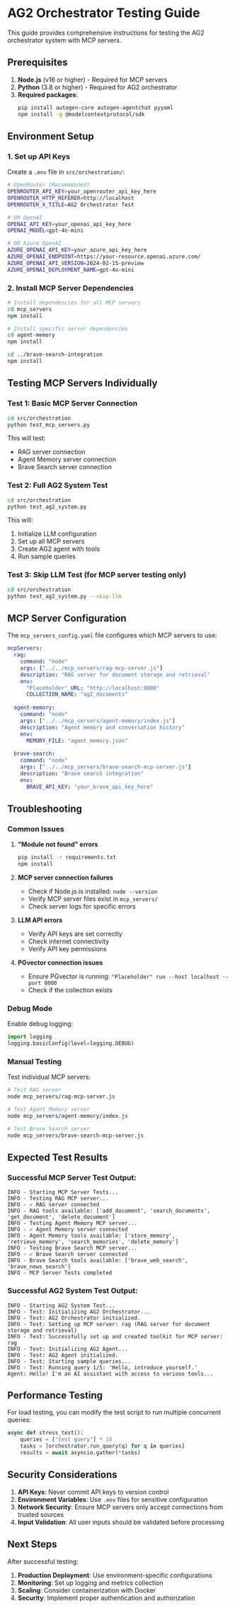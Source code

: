 # AG2 Orchestrator Testing Guide

This guide provides comprehensive instructions for testing the AG2 orchestrator system with MCP servers.

## Prerequisites

1. **Node.js** (v16 or higher) - Required for MCP servers
2. **Python** (3.8 or higher) - Required for AG2 orchestrator
3. **Required packages**:
   ```bash
   pip install autogen-core autogen-agentchat pyyaml
   npm install -g @modelcontextprotocol/sdk
   ```

## Environment Setup

### 1. Set up API Keys

Create a `.env` file in `src/orchestration/`:

```bash
# OpenRouter (Recommended)
OPENROUTER_API_KEY=your_openrouter_api_key_here
OPENROUTER_HTTP_REFERER=http://localhost
OPENROUTER_X_TITLE=AG2 Orchestrator Test

# OR OpenAI
OPENAI_API_KEY=your_openai_api_key_here
OPENAI_MODEL=gpt-4o-mini

# OR Azure OpenAI
AZURE_OPENAI_API_KEY=your_azure_api_key_here
AZURE_OPENAI_ENDPOINT=https://your-resource.openai.azure.com/
AZURE_OPENAI_API_VERSION=2024-02-15-preview
AZURE_OPENAI_DEPLOYMENT_NAME=gpt-4o-mini
```

### 2. Install MCP Server Dependencies

```bash
# Install dependencies for all MCP servers
cd mcp_servers
npm install

# Install specific server dependencies
cd agent-memory
npm install

cd ../brave-search-integration
npm install
```

## Testing MCP Servers Individually

### Test 1: Basic MCP Server Connection

```bash
cd src/orchestration
python test_mcp_servers.py
```

This will test:
- RAG server connection
- Agent Memory server connection
- Brave Search server connection

### Test 2: Full AG2 System Test

```bash
cd src/orchestration
python test_ag2_system.py
```

This will:
1. Initialize LLM configuration
2. Set up all MCP servers
3. Create AG2 agent with tools
4. Run sample queries

### Test 3: Skip LLM Test (for MCP server testing only)

```bash
cd src/orchestration
python test_ag2_system.py --skip-llm
```

## MCP Server Configuration

The `mcp_servers_config.yaml` file configures which MCP servers to use:

```yaml
mcpServers:
  rag:
    command: "node"
    args: ["../../mcp_servers/rag-mcp-server.js"]
    description: "RAG server for document storage and retrieval"
    env:
      "Placeholder"_URL: "http://localhost:8000"
      COLLECTION_NAME: "ag2_documents"
  
  agent-memory:
    command: "node"
    args: ["../../mcp_servers/agent-memory/index.js"]
    description: "Agent memory and conversation history"
    env:
      MEMORY_FILE: "agent_memory.json"
  
  brave-search:
    command: "node"
    args: ["../../mcp_servers/brave-search-mcp-server.js"]
    description: "Brave search integration"
    env:
      BRAVE_API_KEY: "your_brave_api_key_here"
```

## Troubleshooting

### Common Issues

1. **"Module not found" errors**
   ```bash
   pip install -r requirements.txt
   npm install
   ```

2. **MCP server connection failures**
   - Check if Node.js is installed: `node --version`
   - Verify MCP server files exist in `mcp_servers/`
   - Check server logs for specific errors

3. **LLM API errors**
   - Verify API keys are set correctly
   - Check internet connectivity
   - Verify API key permissions

4. **PGvector connection issues**
   - Ensure PGvector is running: `"Placeholder" run --host localhost --port 8000`
   - Check if the collection exists

### Debug Mode

Enable debug logging:

```python
import logging
logging.basicConfig(level=logging.DEBUG)
```

### Manual Testing

Test individual MCP servers:

```bash
# Test RAG server
node mcp_servers/rag-mcp-server.js

# Test Agent Memory server
node mcp_servers/agent-memory/index.js

# Test Brave Search server
node mcp_servers/brave-search-mcp-server.js
```

## Expected Test Results

### Successful MCP Server Test Output:
```
INFO - Starting MCP Server Tests...
INFO - Testing RAG MCP server...
INFO - ✓ RAG server connected
INFO - RAG tools available: ['add_document', 'search_documents', 'get_document', 'delete_document']
INFO - Testing Agent Memory MCP server...
INFO - ✓ Agent Memory server connected
INFO - Agent Memory tools available: ['store_memory', 'retrieve_memory', 'search_memories', 'delete_memory']
INFO - Testing Brave Search MCP server...
INFO - ✓ Brave Search server connected
INFO - Brave Search tools available: ['brave_web_search', 'brave_news_search']
INFO - MCP Server Tests completed
```

### Successful AG2 System Test Output:
```
INFO - Starting AG2 System Test...
INFO - Test: Initializing AG2 Orchestrator...
INFO - Test: AG2 Orchestrator initialized.
INFO - Test: Setting up MCP server: rag (RAG server for document storage and retrieval)
INFO - Test: Successfully set up and created toolkit for MCP server: rag
INFO - Test: Initializing AG2 Agent...
INFO - Test: AG2 Agent initialized.
INFO - Test: Starting sample queries...
INFO - Test: Running query 1/5: 'Hello, introduce yourself.'
Agent: Hello! I'm an AI assistant with access to various tools...
```

## Performance Testing

For load testing, you can modify the test script to run multiple concurrent queries:

```python
async def stress_test():
    queries = ["test query"] * 10
    tasks = [orchestrator.run_query(q) for q in queries]
    results = await asyncio.gather(*tasks)
```

## Security Considerations

1. **API Keys**: Never commit API keys to version control
2. **Environment Variables**: Use `.env` files for sensitive configuration
3. **Network Security**: Ensure MCP servers only accept connections from trusted sources
4. **Input Validation**: All user inputs should be validated before processing

## Next Steps

After successful testing:

1. **Production Deployment**: Use environment-specific configurations
2. **Monitoring**: Set up logging and metrics collection
3. **Scaling**: Consider containerization with Docker
4. **Security**: Implement proper authentication and authorization
